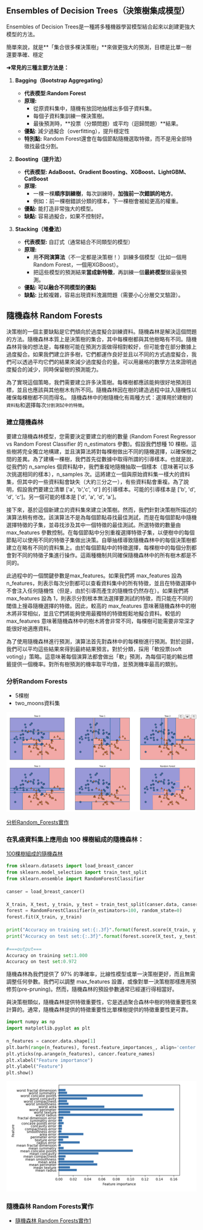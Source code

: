 ## Ensembles of Decision Trees（決策樹集成模型）

Ensembles of Decision Trees是一種將多種機器學習模型結合起來以創建更強大模型的方法。

簡單來說，就是**「集合很多棵決策樹」**來做更強大的預測，目標是比單一樹還要準確、穩定

**➜常見的三種主要方法是：**

1. **Bagging（Bootstrap Aggregating）**
	- **代表模型:Random Forest**
	- **原理:**
		- 從原資料集中，隨機有放回地抽樣出多個子資料集。
		- 每個子資料集訓練一棵決策樹。
		- 最後預測時，**投票（分類問題）或平均（迴歸問題）**結果。
	- **優點**: 減少過擬合（overfitting），提升穩定性
	- **特別點:** Random Forest還會在每個節點隨機選取特徵，而不是用全部特徵找最佳分割。

2. **Boosting（提升法）**
	- **代表模型: AdaBoost、Gradient Boosting、XGBoost、LightGBM、CatBoost**
	- **原理:**
		- 一棵一棵**順序訓練樹**，每次訓練時，**加強前一次錯誤的地方**。
		- 例如：前一棵樹錯誤分類的樣本，下一棵樹會被給更高的權重。
	- **優點:** 能打造非常強大的模型。
	- **缺點:** 容易過擬合，如果不控制好。

3. **Stacking（堆疊法）**
	- **代表模型:** 自訂式（通常結合不同類型的模型）
	- **原理:**
		- 用**不同演算法**（不一定都是決策樹！）訓練多個模型（比如一個用Random Forest，一個用XGBoost）。
		- 把這些模型的預測結果**當成新特徵**，再訓練一個**最終模型**做最後預測。
	- **優點: 可以融合不同模型的優點**
	- **缺點:** 比較複雜，容易出現資料洩漏問題（需要小心分層交叉驗證）。


## 隨機森林 Random Forests

決策樹的一個主要缺點是它們傾向於過度擬合訓練資料。隨機森林是解決這個問題的方法。隨機森林本質上是決策樹的集合，其中每棵樹都與其他樹略有不同。隨機森林背後的想法是，每棵樹可能在預測方面做得相對較好，但可能會在部分數據上過度擬合。如果我們建立許多樹，它們都運作良好並且以不同的方式過度擬合，我們可以透過平均它們的結果來減少過度擬合的量。可以用嚴格的數學方法來證明過度擬合的減少，同時保留樹的預測能力。

為了實現這個策略，我們需要建立許多決策樹。每棵樹都應該能夠很好地預測目標，並且也應該與其他樹木有所不同。隨機森林因在樹的建造過程中註入隨機性以確保每棵樹都不同而得名。 隨機森林中的樹隨機化有兩種方式：選擇用於建樹的`資料點`和選擇每次`分割測試中的特徵`。

### 建立隨機森林

要建立隨機森林模型，您需要決定要建立的樹的數量 (Random Forest Regressor vs Random Forest Classifier 的 n_estimators 參數)。假設我們想種 10 棵樹。這些樹將完全獨立地構建，並且演算法將對每棵樹做出不同的隨機選擇，以確保樹之間的差異。為了建構一棵樹，我們首先從數據中取得所謂的引導樣本。也就是說，從我們的 n_samples 個資料點中，我們重複地隨機抽取一個樣本（意味著可以多次挑選相同的樣本），n_samples 次。這將建立一個與原始資料集一樣大的資料集，但其中的一些資料點會缺失（大約三分之一），有些資料點會重複。為了說明，假設我們要建立清單 ['a', 'b','c', 'd'] 的引導樣本。可能的引導樣本是 ['b', 'd', 'd', 'c']。另一個可能的樣本是 ['d', 'a', 'd', 'a']。

接下來，基於這個新建立的資料集來建立決策樹。然而，我們針對決策樹所描述的演算法稍有修改。該演算法不是為每個節點尋找最佳測試，而是在每個節點中隨機選擇特徵的子集，並尋找涉及其中一個特徵的最佳測試。所選特徵的數量由 max_features 參數控制。在每個節點中分別重複選擇特徵子集，以便樹中的每個節點可以使用不同的特徵子集做出決策。自舉抽樣導致隨機森林中的每個決策樹都建立在略有不同的資料集上。由於每個節點中的特徵選擇，每棵樹中的每個分割都會對不同的特徵子集進行操作。這兩種機制共同確保隨機森林中的所有樹木都是不同的。

此過程中的一個關鍵參數是max_features。如果我們將 max_features 設為 n_features，則表示每次分割都可以查看資料集中的所有特徵，並且在特徵選擇中不會注入任何隨機性（但是，由於引導而產生的隨機性仍然存在）。如果我們將 max_features 設為 1，則表示分割根本無法選擇要測試的特徵，而只能在不同的閾值上搜尋隨機選擇的特徵。因此，較高的 max_features 意味著隨機森林中的樹木將非常相似，並且它們將能夠使用最獨特的特徵輕鬆地擬合資料。較低的 max_features 意味著隨機森林中的樹木將會非常不同，每棵樹可能需要非常深才能很好地適應資料。

為了使用隨機森林進行預測，演算法首先對森林中的每棵樹進行預測。對於迴歸，我們可以平均這些結果來得到最終結果預言。對於分類，採用「軟投票(soft voting)」策略。這意味著每個演算法都會做出「軟」預測，為每個可能的輸出標籤提供一個機率。對所有樹預測的機率取平均值，並預測機率最高的類別。

### 分析Random Forests
- 5棵樹
- two_moons資料集

![](./images/pic1.png)

[分析Random_Forests實作](./分析Random_Forests.ipynb)

### 在乳癌資料集上應用由 100 棵樹組成的隨機森林：

[100棵樹組成的隨機森林](./100棵樹組成的隨機森林.ipynb)

```python
from sklearn.datasets import load_breast_cancer
from sklearn.model_selection import train_test_split
from sklearn.ensemble import RandomForestClassifier

canser = load_breast_cancer()

X_train, X_test, y_train, y_test = train_test_split(canser.data, canser.target, random_state=0)
forest = RandomForestClassifier(n_estimators=100, random_state=0)
forest.fit(X_train, y_train)

print("Accuracy on training set:{:.3f}".format(forest.score(X_train, y_train)))
print("Accuracy on test set:{:.3f}".format(forest.score(X_test, y_test)))

#===output===
Accuracy on training set:1.000
Accuracy on test set:0.972
```

隨機森林為我們提供了 97% 的準確率，比線性模型或單一決策樹更好，而且無需調整任何參數。我們可以調整 max_features 設置，或像對單一決策樹那樣應用預修剪(pre-pruning)。然而，隨機森林的預設參數通常已經運行得相當好。

與決策樹類似，隨機森林提供特徵重要性，它是透過聚合森林中樹的特徵重要性來計算的。通常，隨機森林提供的特徵重要性比單棵樹提供的特徵重要性更可靠。

```python
import numpy as np
import matplotlib.pyplot as plt

n_features = cancer.data.shape[1]
plt.barh(range(n_features), forest.feature_importances_, align='center')
plt.yticks(np.arange(n_features), cancer.feature_names)
plt.xlabel("Feature importance")
plt.ylabel("Feature")
plt.show()
```


![](./images/pic2.png)



### 隨機森林 Random Forests實作

- [隨機森林 Random Forests實作1](./random_forests1.ipynb)